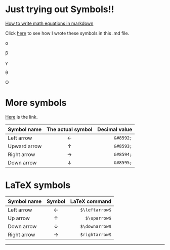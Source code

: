 # Just trying out Symbols!!

[How to write math equations in markdown](https://logfetch.com/markdown-math-equations-latex/ "Check this out")

Click [here](https://www.w3schools.com/html/html_symbols.asp "Symbols for mardown files") to see how I wrote these symbols in this .md file.

&alpha;

&beta;

&gamma;

&theta;

&Omega;

# More symbols

[Here](https://stackoverflow.com/questions/54954544/how-do-i-show-the-up-and-down-arrow-keyboard-key-in-github-markdown) is the link.

|Symbol name|The actual symbol|Decimal value|
|:----------|:---------------:|------------:|
|Left arrow|&#8592;| `&#8592;`|
|Upward arrow|&#8593;|`&#8593;`|
|Right arrow|&#8594;|`&#8594;`|
|Down arrow|&#8595;|`&#8595;`|


# LaTeX symbols

|Symbol name|Symbol|LaTeX command|
|:----------|:----:|------------:|
|Left arrow|$\leftarrow$|`$\leftarrow$`|
|Up arrow|$\uparrow$|`$\uparrow$`|
|Down arrow|$\downarrow$|`$\downarrow$`|
|Right arrow|$\rightarrow$|`$rightarrow$`|

---
